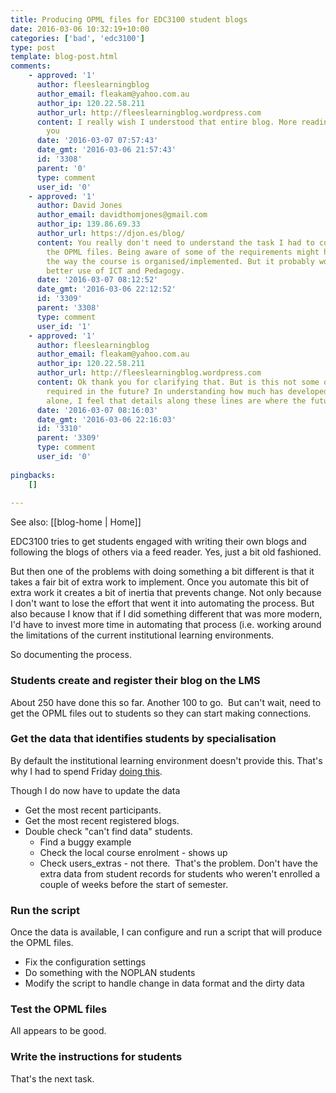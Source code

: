 ```yaml
---
title: Producing OPML files for EDC3100 student blogs
date: 2016-03-06 10:32:19+10:00
categories: ['bad', 'edc3100']
type: post
template: blog-post.html
comments:
    - approved: '1'
      author: fleeslearningblog
      author_email: fleakam@yahoo.com.au
      author_ip: 120.22.58.211
      author_url: http://fleeslearningblog.wordpress.com
      content: I really wish I understood that entire blog. More reading to do! Thank
        you
      date: '2016-03-07 07:57:43'
      date_gmt: '2016-03-06 21:57:43'
      id: '3308'
      parent: '0'
      type: comment
      user_id: '0'
    - approved: '1'
      author: David Jones
      author_email: davidthomjones@gmail.com
      author_ip: 139.86.69.33
      author_url: https://djon.es/blog/
      content: You really don't need to understand the task I had to complete to produce
        the OPML files. Being aware of some of the requirements might help you understand
        the way the course is organised/implemented. But it probably won't help you make
        better use of ICT and Pedagogy.
      date: '2016-03-07 08:12:52'
      date_gmt: '2016-03-06 22:12:52'
      id: '3309'
      parent: '3308'
      type: comment
      user_id: '1'
    - approved: '1'
      author: fleeslearningblog
      author_email: fleakam@yahoo.com.au
      author_ip: 120.22.58.211
      author_url: http://fleeslearningblog.wordpress.com
      content: Ok thank you for clarifying that. But is this not some of what would be
        required in the future? In understanding how much has developed in the las year
        alone, I feel that details along these lines are where the future is going. ?
      date: '2016-03-07 08:16:03'
      date_gmt: '2016-03-06 22:16:03'
      id: '3310'
      parent: '3309'
      type: comment
      user_id: '0'
    
pingbacks:
    []
    
---
```


See also: [[blog-home | Home]]

EDC3100 tries to get students engaged with writing their own blogs and following the blogs of others via a feed reader. Yes, just a bit old fashioned.

But then one of the problems with doing something a bit different is that it takes a fair bit of extra work to implement. Once you automate this bit of extra work it creates a bit of inertia that prevents change. Not only because I don't want to lose the effort that went it into automating the process. But also because I know that if I did something different that was more modern, I'd have to invest more time in automating that process (i.e. working around the limitations of the current institutional learning environments.

So documenting the process.

### Students create and register their blog on the LMS

About 250 have done this so far. Another 100 to go.  But can't wait, need to get the OPML files out to students so they can start making connections.

### Get the data that identifies students by specialisation

By default the institutional learning environment doesn't provide this. That's why I had to spend Friday [doing this](/blog2/2016/03/04/preparing-my-digital-learning-space/).

Though I do now have to update the data

- Get the most recent participants.
- Get the most recent registered blogs.
- Double check "can't find data" students.
    - Find a buggy example
    - Check the local course enrolment - shows up
    - Check users\_extras - not there.  That's the problem. Don't have the extra data from student records for students who weren't enrolled a couple of weeks before the start of semester.

### Run the script

Once the data is available, I can configure and run a script that will produce the OPML files.

- Fix the configuration settings
- Do something with the NOPLAN students
- Modify the script to handle change in data format and the dirty data

### Test the OPML files

All appears to be good.

### Write the instructions for students

That's the next task.